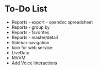 To-Do List
====

* Reports - export - opendoc spreadsheet
* Reports - group by
* Reports - favorites
* Reports - master/detail
* Sidebar navigation
* koin for web service
* LiveData
* MVVM
* [Add Voice Interactions](https://codelabs.developers.google.com/codelabs/voice-interaction/index.html)
